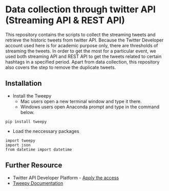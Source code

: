 # Data collection through twitter API (Streaming API & REST API)

This repository contains the scripts to collect the streaming tweets and retrieve the historic tweets from twitter API. Because the Twitter Developer account used here is for academic purpose only, there are thresholds of streaming the tweets. In order to get the most for a particular event, we used both streaming API and REST API to get the tweets related to certain hashtags in a specified period. Apart from data collection, this repository also covers the step to remove the duplicate tweets. 

## Installation


* Install the Tweepy  
  * Mac users open a new terminal window and type it there. 
  * Windows users open Anaconda prompt and type in the command below.

```
pip install tweepy
```
*  Load the neccessary packages
```
import tweepy
import json
from datetime import datetime
```

## Further Resource

* Twitter API Developer Platform - [Apply the access](https://developer.twitter.com/en/apply-for-access)
* [Tweepy Documentation](https://docs.tweepy.org/en/latest/index.html)
